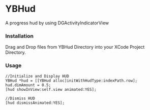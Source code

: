 # YBHud
A progress hud by using DGActivityIndicatorView

### Installation
Drag and Drop files from YBHud Directory into your XCode Project Directory.

### Usage
```
//Initialize and Display HUD
YBHud *hud = [[YBHud alloc]initWithHudType:indexPath.row];
hud.dimAmount = 0.5;
[hud showInView:self.view animated:YES];

//Dismiss HUD
[hud dismissAnimated:YES];
```
